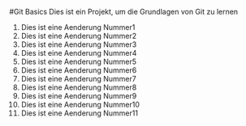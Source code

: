 #Git Basics
Dies ist ein Projekt, um die Grundlagen von Git zu lernen

1. Dies ist eine Aenderung Nummer1
2. Dies ist eine Aenderung Nummer2
3. Dies ist eine Aenderung Nummer3
4. Dies ist eine Aenderung Nummer4
5. Dies ist eine Aenderung Nummer5
6. Dies ist eine Aenderung Nummer6
7. Dies ist eine Aenderung Nummer7
8. Dies ist eine Aenderung Nummer8
9. Dies ist eine Aenderung Nummer9
10. Dies ist eine Aenderung Nummer10
11. Dies ist eine Aenderung Nummer11

